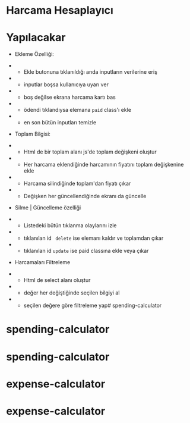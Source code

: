 # Harcama Hesaplayıcı

# Yapılacakar

- Ekleme Özelliği:
- - Ekle butonuna tıklanıldığı anda inputların verilerine eriş
- - inputlar boşsa kullanıcıya uyarı ver 
- - boş değilse ekrana harcama kartı bas 
- - ödendi tıklandıysa elemana ``` paid ``` class'ı ekle
- -  en son bütün inputları temizle

- Toplam Bilgisi:

- - Html de bir toplam alanı js'de toplam değişkeni oluştur 
- - Her harcama eklendiğinde harcamının fiyatını toplam değişkenine ekle 
- - Harcama silindiğinde toplam'dan fiyatı çıkar 
- - Değişken her güncellendiğinde ekranı da güncelle


- Silme | Güncelleme özelliği
- - Listedeki bütün tıklanma olaylarını izle
- - tıklanılan id `` delete`` ise elemanı kaldır ve toplamdan çıkar
- -  tıklanılan id ``` update ``` ise paid classına ekle veya çıkar

- Harcamaları Filtreleme 
- - Html de select alanı oluştur
- -  değer her değiştiğinde seçilen bilgiyi al
- - seçilen değere göre filtreleme yap# spending-calculator
# spending-calculator
# spending-calculator
# expense-calculator
# expense-calculator
